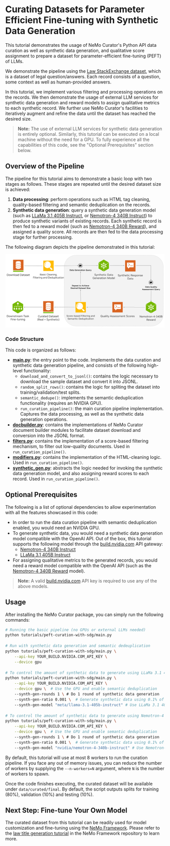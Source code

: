 # Curating Datasets for Parameter Efficient Fine-tuning with Synthetic Data Generation

This tutorial demonstrates the usage of NeMo Curator's Python API data curation as well as synthetic
data generation, and qualitative score assignment to prepare a dataset for parameter-efficient fine-tuning (PEFT) of LLMs.

We demonstrate the pipeline using the [Law StackExchange dataset](https://huggingface.co/datasets/ymoslem/Law-StackExchange),
which is a dataset of legal question/answers. Each record consists of a question, some context as
well as human-provided answers.

In this tutorial, we implement various filtering and processing operations on the records. We then
demonstrate the usage of external LLM services for synthetic data generation and reward models to
assign qualitative metrics to each synthetic record. We further use NeMo Curator's facilities
to iteratively augment and refine the data until the dataset has reached the desired size.

> **Note:** The use of external LLM services for synthetic data generation is entirely optional.
> Similarly, this tutorial can be executed on a local machine without the need for a GPU. To fully
> experience all the capabilities of this code, see the "Optional Prerequisites" section below.

## Overview of the Pipeline

The pipeline for this tutorial aims to demonstrate a basic loop with two stages as follows. These stages are repeated until the desired dataset size is achieved:

1. **Data processing**: perform operations such as HTML tag cleaning, quality-based filtering and semantic deduplication on the records.
2. **Synthetic data generation**: query a synthetic data generation model (such as [LLaMa 3.1 405B Instruct](https://build.nvidia.com/meta/llama-3_1-405b-instruct), or [Nemotron-4 340B Instruct](https://build.nvidia.com/nvidia/nemotron-4-340b-instruct)) to produce synthetic variants of existing records. Each synthetic record is then fed to a reward model (such as [Nemotron-4 340B Reward](https://build.nvidia.com/nvidia/nemotron-4-340b-reward)), and assigned a quality score. All records are then fed to the data processing stage for further processing.

The following diagram depicts the pipeline demonstrated in this tutorial:

![image](images/peft-sdg.png)


### Code Structure

This code is organized as follows:
- **[main.py](main.py)**: the entry point to the code. Implements the data curation and synthetic data generation pipeline, and consists of the following high-level functionality:
  - `download_and_convert_to_jsonl()`: contains the logic necessary to download the sample dataset and convert it into JSONL.
  - `random_split_rows()`: contains the logic for spliting the dataset into training/validation/test splits.
  - `semantic_dedupe()`: implements the semantic deduplication functionality (requires an NVIDIA GPU).
  - `run_curation_pipeline()`: the main curation pipeline implementation. Captures the data processing, as well as the synthetic data generation operations.
- **[docbuilder.py](docbuilder.py)**: contains the implementations of NeMo Curator document builder modules to facilitate dataset download and conversion into the JSONL format.
- **[filters.py](filters.py)**: contains the implementation of a score-based filtering mechanism, to filter out low-quality documents. Used in `run_curation_pipeline()`.
- **[modifiers.py](modifiers.py)**: contains the implementation of the HTML-cleaning logic. Used in `run_curation_pipeline()`.
- **[synthetic_gen.py](synthetic_gen.py)**: abstracts the logic needed for invoking the synthetic data generation model, and also assigning reward scores to each record. Used in `run_curation_pipeline()`.

## Optional Prerequisites

The following is a list of optional dependencies to allow experimentation with all the features
showcased in this code:

* In order to run the data curation pipeline with semantic deduplication enabled, you would need an
NVIDIA GPU.
* To generate synthetic data, you would need a synthetic data generation model compatible with the OpenAI API. Out of the box, this tutorial supports the following model through the [build.nvidia.com](https://build.nvidia.com) API gateway:
  * [Nemotron-4 340B Instruct](https://build.nvidia.com/nvidia/nemotron-4-340b-instruct)
  * [LLaMa 3.1 405B Instruct](https://build.nvidia.com/meta/llama-3_1-405b-instruct)
* For assigning qualitative metrics to the generated records, you would need a reward model compatible with the OpenAI API (such as the [Nemotron-4 340B Reward](https://build.nvidia.com/nvidia/nemotron-4-340b-reward) model).

> **Note:** A valid [build.nvidia.com](https://build.nvidia.com) API key is required to use any of the above models.

## Usage
After installing the NeMo Curator package, you can simply run the following commands:
```bash
# Running the basic pipeline (no GPUs or external LLMs needed)
python tutorials/peft-curation-with-sdg/main.py

# Run with synthetic data generation and semantic dedeuplication
python tutorials/peft-curation-with-sdg/main.py \
    --api-key YOUR_BUILD.NVIDIA.COM_API_KEY \
    --device gpu

# To control the amount of synthetic data to generate using LLaMa 3.1 405B
python tutorials/peft-curation-with-sdg/main.py \
    --api-key YOUR_BUILD.NVIDIA.COM_API_KEY \
    --device gpu \  # Use the GPU and enable semantic deduplication
    --synth-gen-rounds 1 \ # Do 1 round of synthetic data generation
    --synth-gen-ratio 0.001 \  # Generate synthetic data using 0.1% of the real data
    --synth-gen-model "meta/llama-3.1-405b-instruct" # Use LLaMa 3.1 405B

# To control the amount of synthetic data to generate using Nemotron-4 340B
python tutorials/peft-curation-with-sdg/main.py \
    --api-key YOUR_BUILD.NVIDIA.COM_API_KEY \
    --device gpu \  # Use the GPU and enable semantic deduplication
    --synth-gen-rounds 1 \ # Do 1 round of synthetic data generation
    --synth-gen-ratio 0.001 \  # Generate synthetic data using 0.1% of the real data
    --synth-gen-model "nvidia/nemotron-4-340b-instruct" # Use Nemotron-4 340B
```

By default, this tutorial will use at most 8 workers to run the curation pipeline. If you face any
out of memory issues, you can reduce the number of workers by supplying the `--n-workers=N` argument,
where `N` is the number of workers to spawn.

Once the code finishes executing, the curated dataset will be available under `data/curated/final`.
By default, the script outputs splits for training (80%), validation (10%) and testing (10%).

## Next Step: Fine-tune Your Own Model
The curated dataset from this tutorial can be readily used for model customization and fine-tuning using the [NeMo Framework](https://github.com/NVIDIA/NeMo). Please refer to the [law title generation tutorial](https://github.com/NVIDIA/NeMo/blob/main/tutorials/llm/llama-3/sdg-law-title-generation/llama3-sdg-lora-nemofw.ipynb) in the NeMo Framework repository to learn more.
